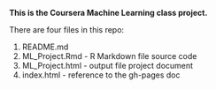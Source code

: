 **This is the Coursera Machine Learning class project.**  
 
There are four files in this repo:  
1. README.md  
2. ML_Project.Rmd - R Markdown file source code  
3. ML_Project.html - output file project document  
4. index.html - reference to the gh-pages doc  



